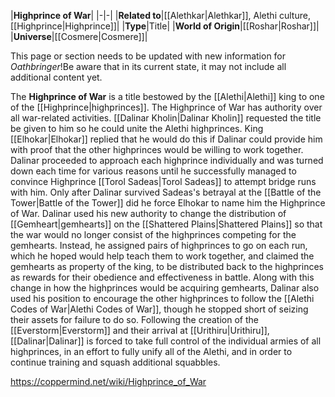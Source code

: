 |**Highprince of War**|
|-|-|
|**Related to**|[[Alethkar\|Alethkar]], Alethi culture, [[Highprince\|Highprince]]|
|**Type**|Title|
|**World of Origin**|[[Roshar\|Roshar]]|
|**Universe**|[[Cosmere\|Cosmere]]|

This page or section needs to be updated with new information for *Oathbringer*!Be aware that in its current state, it may not include all additional content yet.

The **Highprince of War** is a title bestowed by the [[Alethi\|Alethi]] king to one of the [[Highprince\|highprinces]]. The Highprince of War has authority over all war-related activities.
[[Dalinar Kholin\|Dalinar Kholin]] requested the title be given to him so he could unite the Alethi highprinces. King [[Elhokar\|Elhokar]] replied that he would do this if Dalinar could provide him with proof that the other highprinces would be willing to work together. Dalinar proceeded to approach each highprince individually and was turned down each time for various reasons until he successfully managed to convince Highprince [[Torol Sadeas\|Torol Sadeas]] to attempt bridge runs with him.
Only after Dalinar survived Sadeas's betrayal at the [[Battle of the Tower\|Battle of the Tower]] did he force Elhokar to name him the Highprince of War.
Dalinar used his new authority to change the distribution of [[Gemheart\|gemhearts]] on the [[Shattered Plains\|Shattered Plains]] so that the war would no longer consist of the highprinces competing for the gemhearts. Instead, he assigned pairs of highprinces to go on each run, which he hoped would help teach them to work together, and claimed the gemhearts as property of the king, to be distributed back to the highprinces as rewards for their obedience and effectiveness in battle. Along with this change in how the highprinces would be acquiring gemhearts, Dalinar also used his position to encourage the other highprinces to follow the [[Alethi Codes of War\|Alethi Codes of War]], though he stopped short of seizing their assets for failure to do so.
Following the creation of the [[Everstorm\|Everstorm]] and their arrival at [[Urithiru\|Urithiru]], [[Dalinar\|Dalinar]] is forced to take full control of the individual armies of all highprinces, in an effort to fully unify all of the Alethi, and in order to continue training and squash additional squabbles.




https://coppermind.net/wiki/Highprince_of_War